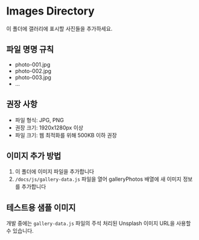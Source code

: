 # Images Directory

이 폴더에 갤러리에 표시할 사진들을 추가하세요.

## 파일 명명 규칙
- photo-001.jpg
- photo-002.jpg
- photo-003.jpg
- ...

## 권장 사항
- 파일 형식: JPG, PNG
- 권장 크기: 1920x1280px 이상
- 파일 크기: 웹 최적화를 위해 500KB 이하 권장

## 이미지 추가 방법
1. 이 폴더에 이미지 파일을 추가합니다
2. `/docs/js/gallery-data.js` 파일을 열어 galleryPhotos 배열에 새 이미지 정보를 추가합니다

## 테스트용 샘플 이미지
개발 중에는 `gallery-data.js` 파일의 주석 처리된 Unsplash 이미지 URL을 사용할 수 있습니다.